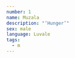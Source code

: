 ```yaml
---
number: 1
name: Muzala
description: "‘Hunger’"
sex: male
language: Luvale
tags:
  - m
---
```

